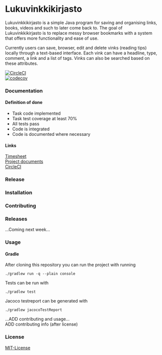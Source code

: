 # Lukuvinkkikirjasto

Lukuvinkkikirjasto is a simple Java program for saving and organising links, 
books, videos and such to later come back to. The goal of Lukuvinkkikirjasto is 
to replace messy browser bookmarks with a system that offers more functionality 
and ease of use. 

Currently users can save, browser, edit and delete vinks (reading tips) locally 
through a text-based interface. Each vink can have a headline, type, comment, a link and a list of tags. Vinks can also be searched based on these attributes.


[![CircleCI](https://circleci.com/gh/Teo44/Lukuvinkkikirjasto.svg?style=svg)](https://circleci.com/gh/Teo44/Lukuvinkkikirjasto)  
[![codecov](https://codecov.io/gh/Teo44/Lukuvinkkikirjasto/branch/master/graph/badge.svg)](https://codecov.io/gh/Teo44/Lukuvinkkikirjasto)

### Documentation
#### Definition of done
  * Task code implemented
  * Task test coverage at least 70%
  * All tests pass
  * Code is integrated
  * Code is documented where necessary
#### Links
[Timesheet](https://docs.google.com/document/d/1zp6uDgYHKWCMQ79mLk7mYPMAjm6WrY5GgZGcwMbQPqI/edit)  
[Project documents](https://drive.google.com/drive/folders/1vjlllWe4OPGp9iqdESAkCbsBWRAaRfYo?usp=sharing)  
[CircleCI](https://circleci.com/gh/Teo44/Lukuvinkkikirjasto)  
### Release
### Installation


### Contributing
### Releases
...Coming next week...  

### Usage
#### Gradle
After cloning this repository you can run the project with running  
```
./gradlew run -q --plain console
```
Tests can be run with  
```
./gradlew test  
```
Jacoco testreport can be generated with
```
./gradlew jacocoTestReport
```

...ADD contributing and usage...  
ADD contributing info (after license)
### License
[MIT-License](https://github.com/Teo44/Lukuvinkkikirjasto/blob/master/LICENSE)
